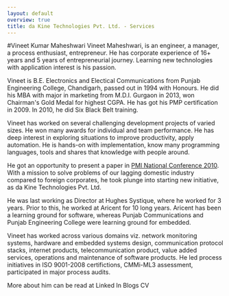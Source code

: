 ```yaml
---
layout: default
overview: true
title: da Kine Technologies Pvt. Ltd. - Services
---
```

#Vineet Kumar Maheshwari
Vineet Maheshwari, is an engineer, a manager, a process enthusiast, entrepreneur. He has corporate experience of 16+ years and 5 years of entrepreneurial journey. Learning new technologies with application interest is his passion.


Vineet is B.E. Electronics and Electical Communications from Punjab Engineering College, Chandigarh, passed out in 1994 with Honours. He did his MBA with major in marketing from M.D.I. Gurgaon in 2013, won Chairman's Gold Medal for highest CGPA. He has got his PMP certification in 2009. In 2010, he did Six Black Belt training.

Vineet has worked on several challenging development projects of varied sizes. He won many awards for individual and team performance. He has deep interest in exploring situations to improve productivity, apply automation. He is hands-on with implementation, know many programming languages, tools and shares that knowledge with people around. 

He got an opportunity to present a paper in [PMI National Conference 2010](http://www.pmi.org.in/conference2010/agenda.asp#3). With a mission to solve problems of our lagging domestic industry compared to foreign corporates, he took plunge into starting new initiative, as da Kine Technologies Pvt. Ltd. 

He was last working as Director at Hughes Systique, where he worked for 3 years. Prior to this, he worked at Aricent for 10 long years. Aricent has been a learning ground for software, whereas Punjab Communications and Punjab Engineering College were learning ground for embedded.

Vineet has worked across various domains viz. network monitoring systems, hardware and embedded systems design, communication protocol stacks, internet products, telecommunication product, value added services, operations and maintenance of software products. He led process initiatives in ISO 9001-2008 certifictions, CMMi-ML3 assessment, participated in major process audits.

More about him can be read at
Linked In
Blogs
CV